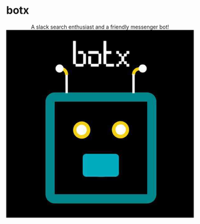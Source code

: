 # botx

<div align="center">
    A slack search enthusiast and a friendly messenger bot!
    <br />
    <img src="https://raw.githubusercontent.com/rwandaopensource/botx/master/static/botx.png" />
</div>

